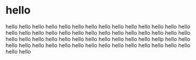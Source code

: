 # hello
hello hello hello hello hello hello hello hello hello hello hello hello hello hello hello hello hello hello hello hello hello hello hello hello hello hello hello hello hello hello hello hello hello hello hello hello hello hello hello hellp hello hello hello hello hello hello hello hello hello hello hello hello hello hello hello hello hello hello
